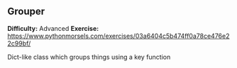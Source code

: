 ## Grouper
**Difficulty:** Advanced
**Exercise:** https://www.pythonmorsels.com/exercises/03a6404c5b474ff0a78ce476e22c99bf/

Dict-like class which groups things using a key function
    